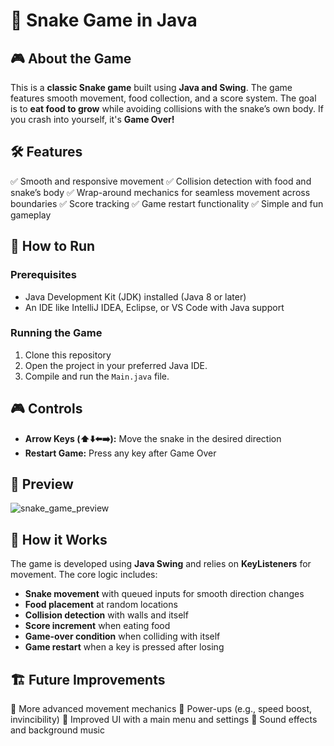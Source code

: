 # 🐍 Snake Game in Java

## 🎮 About the Game
This is a **classic Snake game** built using **Java and Swing**. The game features smooth movement, food collection, and a score system. The goal is to **eat food to grow** while avoiding collisions with the snake’s own body. If you crash into yourself, it's **Game Over!**

## 🛠️ Features
✅ Smooth and responsive movement
✅ Collision detection with food and snake’s body
✅ Wrap-around mechanics for seamless movement across boundaries
✅ Score tracking
✅ Game restart functionality
✅ Simple and fun gameplay

## 🚀 How to Run
### **Prerequisites**
- Java Development Kit (JDK) installed (Java 8 or later)
- An IDE like IntelliJ IDEA, Eclipse, or VS Code with Java support

### **Running the Game**
1. Clone this repository
2. Open the project in your preferred Java IDE.
3. Compile and run the `Main.java` file.

## 🎮 Controls
- **Arrow Keys (⬆️⬇️⬅️➡️):** Move the snake in the desired direction
- **Restart Game:** Press any key after Game Over

## 📸 Preview
![snake_game_preview](https://github.com/user-attachments/assets/97e479c3-dfba-411f-9a65-fb992617b3c5)



## 🔧 How it Works
The game is developed using **Java Swing** and relies on **KeyListeners** for movement. The core logic includes:
- **Snake movement** with queued inputs for smooth direction changes
- **Food placement** at random locations
- **Collision detection** with walls and itself
- **Score increment** when eating food
- **Game-over condition** when colliding with itself
- **Game restart** when a key is pressed after losing

## 🏗️ Future Improvements
🔹 More advanced movement mechanics
🔹 Power-ups (e.g., speed boost, invincibility)
🔹 Improved UI with a main menu and settings
🔹 Sound effects and background music


